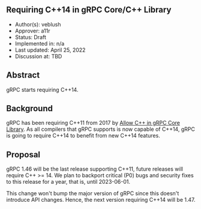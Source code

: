 Requiring C++14 in gRPC Core/C++ Library
----
* Author(s): veblush
* Approver: a11r
* Status: Draft
* Implemented in: n/a
* Last updated: April 25, 2022
* Discussion at: TBD

## Abstract

gRPC starts requiring C++14.

## Background

gRPC has been requiring C++11 from 2017 by
[Allow C++ in gRPC Core Library](L6-core-allow-cpp.md). As all compilers
that gRPC supports is now capable of C++14, gRPC is going to require
C++14 to benefit from new C++14 features.

## Proposal

gRPC 1.46 will be the last release supporting C++11, future releases will
require C++ >= 14. We plan to backport critical (P0) bugs and security fixes
to this release for a year, that is, until 2023-06-01.

This change won't bump the major version of gRPC since this doesn't introduce
API changes. Hence, the next version requiring C++14 will be 1.47.
